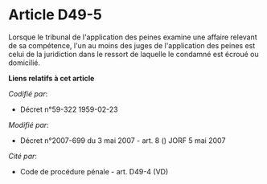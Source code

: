 # Article D49-5

Lorsque le tribunal de l'application des peines examine une affaire relevant de sa compétence, l'un au moins des juges de
l'application des peines est celui de la juridiction dans le ressort de laquelle le condamné est écroué ou domicilié.

**Liens relatifs à cet article**

_Codifié par_:

  - Décret n°59-322 1959-02-23

_Modifié par_:

  - Décret n°2007-699 du 3 mai 2007 - art. 8 () JORF 5 mai 2007

_Cité par_:

  - Code de procédure pénale - art. D49-4 (VD)
